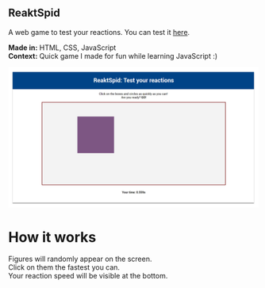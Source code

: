 ## ReaktSpid
A web game to test your reactions. You can test it [here](https://ztsorojev.github.io/ReaktSpid/).

**Made in:** HTML, CSS, JavaScript <br/>
**Context:** Quick game I made for fun while learning JavaScript :)

![Alt text](https://github.com/ztsorojev/ReaktSpid/blob/master/home.jpg)


# How it works
Figures will randomly appear on the screen. <br/>
Click on them the fastest you can. <br/>
Your reaction speed will be visible at the bottom. <br/>




